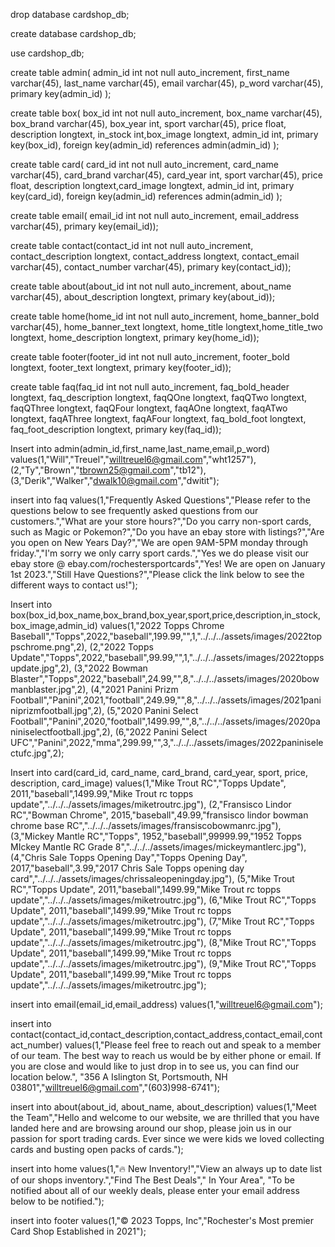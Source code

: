 drop database cardshop_db;

create database cardshop_db;

use cardshop_db;

create table admin( admin_id int not null auto_increment, first_name varchar(45), last_name varchar(45), email varchar(45), p_word varchar(45), primary key(admin_id) );

create table box( box_id int not null auto_increment, box_name varchar(45), box_brand varchar(45), box_year int, sport varchar(45), price float, description longtext, in_stock int,box_image longtext, admin_id int, primary key(box_id), foreign key(admin_id) references admin(admin_id) );

create table card( card_id int not null auto_increment, card_name varchar(45), card_brand varchar(45), card_year int, sport varchar(45), price float, description longtext,card_image longtext, admin_id int, primary key(card_id), foreign key(admin_id) references admin(admin_id) );

create table email( email_id int not null auto_increment, email_address varchar(45), primary key(email_id));

create table contact(contact_id int not null auto_increment, contact_description longtext, contact_address longtext, contact_email varchar(45), contact_number varchar(45), primary key(contact_id));

create table about(about_id int not null auto_increment, about_name varchar(45), about_description longtext, primary key(about_id));

create table home(home_id int not null auto_increment, home_banner_bold varchar(45), home_banner_text longtext, home_title longtext,home_title_two longtext, home_description longtext, primary key(home_id));

create table footer(footer_id int not null auto_increment, footer_bold longtext, footer_text longtext, primary key(footer_id));

create table faq(faq_id int not null auto_increment, faq_bold_header longtext, faq_description longtext, faqQOne longtext, faqQTwo longtext, faqQThree longtext, faqQFour longtext, faqAOne longtext, faqATwo longtext, faqAThree longtext, faqAFour longtext, faq_bold_foot longtext, faq_foot_description longtext, primary key(faq_id));

Insert into admin(admin_id,first_name,last_name,email,p_word) values(1,"Will","Treuel","willtreuel6@gmail.com","wht1257"), (2,"Ty","Brown","tbrown25@gmail.com","tb12"), (3,"Derik","Walker","dwalk10@gmail.com","dwitit");

insert into faq
values(1,"Frequently Asked Questions","Please refer to the questions below to see frequently asked questions from our customers.","What are your store hours?","Do you carry non-sport cards, such as Magic or Pokemon?","Do you have an ebay store with listings?","Are you open on New Years Day?","We are open 9AM-5PM monday through friday.","I'm sorry we only carry sport cards.","Yes we do please visit our ebay store @ ebay.com/rochestersportcards","Yes! We are open on January 1st 2023.","Still Have Questions?","Please click the link below to see the different ways to contact us!");


Insert into box(box_id,box_name,box_brand,box_year,sport,price,description,in_stock,box_image,admin_id) 
values(1,"2022 Topps Chrome Baseball","Topps",2022,"baseball",199.99,"",1,"../../../assets/images/2022toppschrome.png",2),
(2,"2022 Topps Update","Topps",2022,"baseball",99.99,"",1,"../../../assets/images/2022toppsupdate.jpg",2),
(3,"2022 Bowman Blaster","Topps",2022,"baseball",24.99,"",8,"../../../assets/images/2020bowmanblaster.jpg",2),
(4,"2021 Panini Prizm Football","Panini",2021,"football",249.99,"",8,"../../../assets/images/2021paniniprizmfootball.jpg",2),
(5,"2020 Panini Select Football","Panini",2020,"football",1499.99,"",8,"../../../assets/images/2020paniniselectfootball.jpg",2),
(6,"2022 Panini Select UFC","Panini",2022,"mma",299.99,"",3,"../../../assets/images/2022paniniselectufc.jpg",2);

Insert into card(card_id, card_name, card_brand, card_year, sport, price, description, card_image) 
values(1,"Mike Trout RC","Topps Update", 2011,"baseball",1499.99,"Mike Trout rc topps update","../../../assets/images/miketroutrc.jpg"),
(2,"Fransisco Lindor RC","Bowman Chrome", 2015,"baseball",49.99,"fransisco lindor bowman chrome base RC","../../../assets/images/fransiscobowmanrc.jpg"),
(3,"Mickey Mantle RC","Topps", 1952,"baseball",99999.99,"1952 Topps MIckey Mantle RC Grade 8","../../../assets/images/mickeymantlerc.jpg"),
(4,"Chris Sale Topps Opening Day","Topps Opening Day", 2017,"baseball",3.99,"2017 Chris Sale Topps opening day card","../../../assets/images/chrissaleopeningday.jpg"),
(5,"Mike Trout RC","Topps Update", 2011,"baseball",1499.99,"Mike Trout rc topps update","../../../assets/images/miketroutrc.jpg"),
(6,"Mike Trout RC","Topps Update", 2011,"baseball",1499.99,"Mike Trout rc topps update","../../../assets/images/miketroutrc.jpg"),
(7,"Mike Trout RC","Topps Update", 2011,"baseball",1499.99,"Mike Trout rc topps update","../../../assets/images/miketroutrc.jpg"),
(8,"Mike Trout RC","Topps Update", 2011,"baseball",1499.99,"Mike Trout rc topps update","../../../assets/images/miketroutrc.jpg"),
(9,"Mike Trout RC","Topps Update", 2011,"baseball",1499.99,"Mike Trout rc topps update","../../../assets/images/miketroutrc.jpg");



insert into email(email_id,email_address)
values(1,"willtreuel6@gmail.com");

insert into contact(contact_id,contact_description,contact_address,contact_email,contact_number)
values(1,"Please feel free to reach out and speak to a member of our team. The best way to reach us would be by either phone or email. If you are close and would like to just drop in to see us, you can find our location below.",
"356 A Islington St, Portsmouth, NH 03801","willtreuel6@gmail.com","(603)998-6741");

insert into about(about_id, about_name, about_description)
values(1,"Meet the Team","Hello and welcome to our website, we are thrilled that you have landed here and are browsing around our shop, please join us in our passion for sport trading cards. Ever since we were kids we loved collecting cards and busting open packs of cards.");

insert into home
values(1,"🔥 New Inventory!","View an always up to date list of our shops inventory.","Find The Best Deals"," In Your Area", "To be notified about all of our weekly deals, please enter your email address below to be notified.");

insert into footer
values(1,"© 2023 Topps, Inc","Rochester's Most premier Card Shop Established in 2021");
